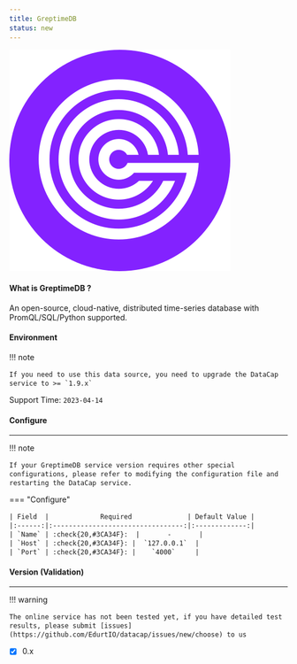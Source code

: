 ```yaml
---
title: GreptimeDB
status: new
---
```


<img src="/assets/plugin/greptimedb.svg" class="connector-content-logo" />

#### What is GreptimeDB ?

An open-source, cloud-native, distributed time-series database with PromQL/SQL/Python supported.

#### Environment

!!! note

    If you need to use this data source, you need to upgrade the DataCap service to >= `1.9.x`

Support Time: `2023-04-14`

#### Configure

---

!!! note

    If your GreptimeDB service version requires other special configurations, please refer to modifying the configuration file and restarting the DataCap service.

=== "Configure"

    | Field  |             Required              | Default Value |
    |:------:|:---------------------------------:|:-------------:|
    | `Name` | :check{20,#3CA34F}:  |       -       |
    | `Host` | :check{20,#3CA34F}: |  `127.0.0.1`  |
    | `Port` | :check{20,#3CA34F}: |    `4000`     |

#### Version (Validation)

---

!!! warning

    The online service has not been tested yet, if you have detailed test results, please submit [issues](https://github.com/EdurtIO/datacap/issues/new/choose) to us

- [x] 0.x
